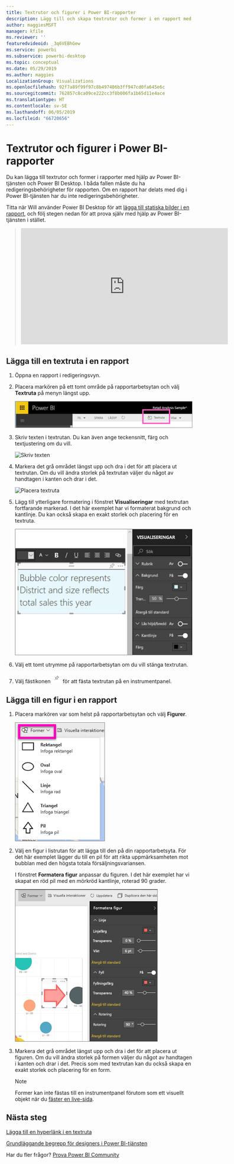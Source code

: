 ```yaml
---
title: Textrutor och figurer i Power BI-rapporter
description: Lägg till och skapa textrutor och former i en rapport med hjälp av Microsoft Power BI-tjänsten.
author: maggiesMSFT
manager: kfile
ms.reviewer: ''
featuredvideoid: _3q6VEBhGew
ms.service: powerbi
ms.subservice: powerbi-desktop
ms.topic: conceptual
ms.date: 05/29/2019
ms.author: maggies
LocalizationGroup: Visualizations
ms.openlocfilehash: 92f7a89f99f97c8b497406b3ff947cd0fa645e6c
ms.sourcegitcommit: 762857c8ca09ce222cc3f8b006fa1b65d11e4ace
ms.translationtype: HT
ms.contentlocale: sv-SE
ms.lasthandoff: 06/05/2019
ms.locfileid: "66720656"
---
```

# <a name="text-boxes-and-shapes-in-power-bi-reports"></a>Textrutor och figurer i Power BI-rapporter
Du kan lägga till textrutor och former i rapporter med hjälp av Power BI-tjänsten och Power BI Desktop. I båda fallen måste du ha redigeringsbehörigheter för rapporten. Om en rapport har delats med dig i Power BI-tjänsten har du inte redigeringsbehörigheter. 

Titta när Will använder Power BI Desktop för att [lägga till statiska bilder i en rapport](guided-learning/visualizations.yml?tutorial-step=11), och följ stegen nedan för att prova själv med hjälp av Power BI-tjänsten i stället.
> 
> <iframe width="560" height="315" src="https://www.youtube.com/embed/_3q6VEBhGew" frameborder="0" allowfullscreen></iframe>
> 

## <a name="add-a-text-box-to-a-report"></a>Lägga till en textruta i en rapport
1. Öppna en rapport i redigeringsvyn.

2. Placera markören på ett tomt område på rapportarbetsytan och välj **Textruta** på menyn längst upp.
   
   ![Välja textruta](media/power-bi-reports-add-text-and-shapes/pbi_textbox.png)
3. Skriv texten i textrutan. Du kan även ange teckensnitt, färg och textjustering om du vill. 
   
   ![Skriv texten](media/power-bi-reports-add-text-and-shapes/pbi_textbox2new.png)
4. Markera det grå området längst upp och dra i det för att placera ut textrutan. Om du vill ändra storlek på textrutan väljer du något av handtagen i kanten och drar i det. 
   
   ![Placera textruta](media/power-bi-reports-add-text-and-shapes/textboxsmaller.gif)

5. Lägg till ytterligare formatering i fönstret **Visualiseringar** med textrutan fortfarande markerad. I det här exemplet har vi formaterat bakgrund och kantlinje. Du kan också skapa en exakt storlek och placering för en textruta.  

   ![Formatering av textruta](media/power-bi-reports-add-text-and-shapes/power-bi-borders.png)

6. Välj ett tomt utrymme på rapportarbetsytan om du vill stänga textrutan. 

7. Välj fästikonen  ![Fästikon](media/power-bi-reports-add-text-and-shapes/pbi_pintile.png) för att fästa textrutan på en instrumentpanel. 

## <a name="add-a-shape-to-a-report"></a>Lägga till en figur i en rapport
1. Placera markören var som helst på rapportarbetsytan och välj **Figurer**.
   
   ![Välja former](media/power-bi-reports-add-text-and-shapes/power-bi-shapes.png)
2. Välj en figur i listrutan för att lägga till den på din rapportarbetsyta. För det här exemplet lägger du till en pil för att rikta uppmärksamheten mot bubblan med den högsta totala försäljningsvariansen. 
   
   I fönstret **Formatera figur** anpassar du figuren. I det här exemplet har vi skapat en röd pil med en mörkröd kantlinje, roterad 90 grader.
   
   ![Anpassa form](media/power-bi-reports-add-text-and-shapes/power-bi-arrrow.png)
3. Markera det grå området längst upp och dra i det för att placera ut figuren. Om du vill ändra storlek på formen väljer du något av handtagen i kanten och drar i det. Precis som med textrutan kan du också skapa en exakt storlek och placering för en form.

   > [!NOTE]
   > Former kan inte fästas till en instrumentpanel förutom som ett visuellt objekt när du [fäster en live-sida](service-dashboard-pin-live-tile-from-report.md). 
   > 
   > 

## <a name="next-steps"></a>Nästa steg
[Lägga till en hyperlänk i en textruta](service-add-hyperlink-to-text-box.md)

[Grundläggande begrepp för designers i Power BI-tjänsten](service-basic-concepts.md)

Har du fler frågor? [Prova Power BI Community](http://community.powerbi.com/)
